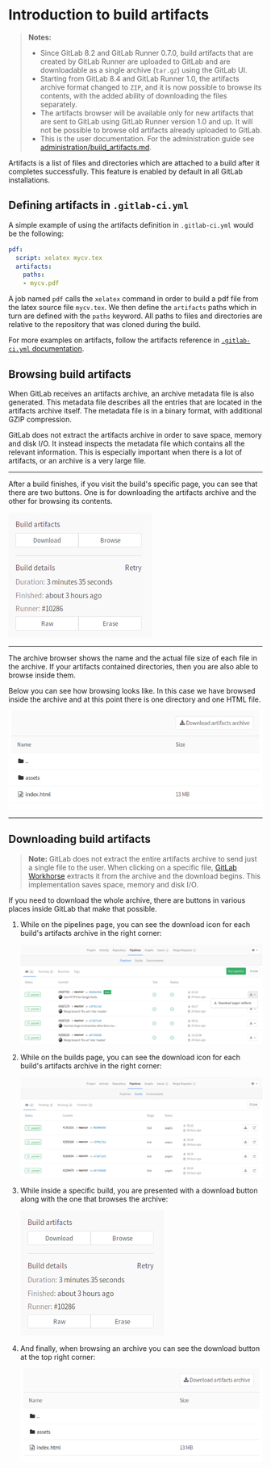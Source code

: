 # Introduction to build artifacts

>**Notes:**
>- Since GitLab 8.2 and GitLab Runner 0.7.0, build artifacts that are created by
   GitLab Runner are uploaded to GitLab and are downloadable as a single archive
   (`tar.gz`) using the GitLab UI.
>- Starting from GitLab 8.4 and GitLab Runner 1.0, the artifacts archive format
   changed to `ZIP`, and it is now possible to browse its contents, with the added
   ability of downloading the files separately.
>- The artifacts browser will be available only for new artifacts that are sent
   to GitLab using GitLab Runner version 1.0 and up. It will not be possible to
   browse old artifacts already uploaded to GitLab.
>- This is the user documentation. For the administration guide see
   [administration/build_artifacts.md](../../../administration/build_artifacts.md).

Artifacts is a list of files and directories which are attached to a build
after it completes successfully.  This feature is enabled by default in all GitLab installations.

## Defining artifacts in `.gitlab-ci.yml`

A simple example of using the artifacts definition in `.gitlab-ci.yml` would be
the following:

```yaml
pdf:
  script: xelatex mycv.tex
  artifacts:
    paths:
    - mycv.pdf
```

A job named `pdf` calls the `xelatex` command in order to build a pdf file from
the latex source file `mycv.tex`. We then define the `artifacts` paths which in
turn are defined with the `paths` keyword. All paths to files and directories
are relative to the repository that was cloned during the build.

For more examples on artifacts, follow the artifacts reference in
[`.gitlab-ci.yml` documentation](../../../ci/yaml/README.md#artifacts).

## Browsing build artifacts

When GitLab receives an artifacts archive, an archive metadata file is also
generated. This metadata file describes all the entries that are located in the
artifacts archive itself. The metadata file is in a binary format, with
additional GZIP compression.

GitLab does not extract the artifacts archive in order to save space, memory
and disk I/O. It instead inspects the metadata file which contains all the
relevant information. This is especially important when there is a lot of
artifacts, or an archive is a very large file.

---

After a build finishes, if you visit the build's specific page, you can see
that there are two buttons. One is for downloading the artifacts archive and
the other for browsing its contents.

![Build artifacts browser button](img/build_artifacts_browser_button.png)

---

The archive browser shows the name and the actual file size of each file in the
archive. If your artifacts contained directories, then you are also able to
browse inside them.

Below you can see how browsing looks like. In this case we have browsed inside
the archive and at this point there is one directory and one HTML file.

![Build artifacts browser](img/build_artifacts_browser.png)

---

## Downloading build artifacts

>**Note:**
GitLab does not extract the entire artifacts archive to send just a single file
to the user. When clicking on a specific file, [GitLab Workhorse] extracts it
from the archive and the download begins. This implementation saves space,
memory and disk I/O.

If you need to download the whole archive, there are buttons in various places
inside GitLab that make that possible.

1. While on the pipelines page, you can see the download icon for each build's
   artifacts archive in the right corner:

    ![Build artifacts in Pipelines page](img/build_artifacts_pipelines_page.png)

1. While on the builds page, you can see the download icon for each build's
   artifacts archive in the right corner:

    ![Build artifacts in Builds page](img/build_artifacts_builds_page.png)

1. While inside a specific build, you are presented with a download button
   along with the one that browses the archive:

    ![Build artifacts browser button](img/build_artifacts_browser_button.png)

1. And finally, when browsing an archive you can see the download button at
   the top right corner:

    ![Build artifacts browser](img/build_artifacts_browser.png)

[gitlab workhorse]: https://gitlab.com/gitlab-org/gitlab-workhorse "GitLab Workhorse repository"
